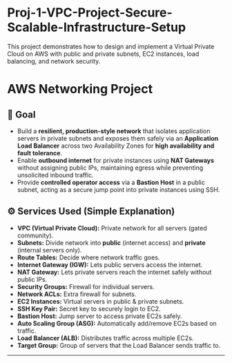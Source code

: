 # Proj-1-VPC-Project-Secure-Scalable-Infrastructure-Setup
This project demonstrates how to design and implement a Virtual Private Cloud on AWS with public and private subnets, EC2 instances, load balancing, and network security.
# AWS Networking Project

## 🎯 Goal
- Build a **resilient, production-style network** that isolates application servers in private subnets and exposes them safely via an **Application Load Balancer** across two Availability Zones for **high availability and fault tolerance**.  
- Enable **outbound internet** for private instances using **NAT Gateways** without assigning public IPs, maintaining egress while preventing unsolicited inbound traffic.  
- Provide **controlled operator access** via a **Bastion Host** in a public subnet, acting as a secure jump point into private instances using SSH.

## ⚙ Services Used (Simple Explanation)

- **VPC (Virtual Private Cloud):** Private network for all servers (gated community).  
- **Subnets:** Divide network into **public** (internet access) and **private** (internal servers only).  
- **Route Tables:** Decide where network traffic goes.  
- **Internet Gateway (IGW):** Lets public servers access the internet.  
- **NAT Gateway:** Lets private servers reach the internet safely without public IPs.  
- **Security Groups:** Firewall for individual servers.  
- **Network ACLs:** Extra firewall for subnets.  
- **EC2 Instances:** Virtual servers in public & private subnets.  
- **SSH Key Pair:** Secret key to securely login to EC2.  
- **Bastion Host:** Jump server to access private EC2s safely.  
- **Auto Scaling Group (ASG):** Automatically add/remove EC2s based on traffic.  
- **Load Balancer (ALB):** Distributes traffic across multiple EC2s.  
- **Target Group:** Group of servers that the Load Balancer sends traffic to.

---
